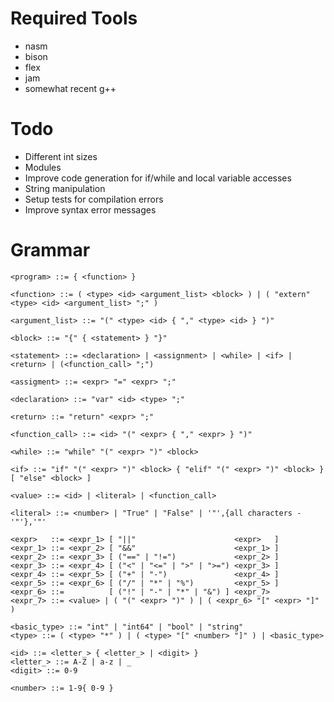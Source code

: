 Required Tools
==============
* nasm
* bison
* flex
* jam
* somewhat recent g++

Todo
====
* Different int sizes
* Modules
* Improve code generation for if/while and local variable accesses
* String manipulation
* Setup tests for compilation errors
* Improve syntax error messages

Grammar
=======

    <program> ::= { <function> }

    <function> ::= ( <type> <id> <argument_list> <block> ) | ( "extern" <type> <id> <argument_list> ";" )

    <argument_list> ::= "(" <type> <id> { "," <type> <id> } ")"

    <block> ::= "{" { <statement> } "}"

    <statement> ::= <declaration> | <assignment> | <while> | <if> | <return> | (<function_call> ";")

    <assigment> ::= <expr> "=" <expr> ";"

    <declaration> ::= "var" <id> <type> ";"

    <return> ::= "return" <expr> ";"

    <function_call> ::= <id> "(" <expr> { "," <expr> } ")"

    <while> ::= "while" "(" <expr> ")" <block>

    <if> ::= "if" "(" <expr> ")" <block> { "elif" "(" <expr> ")" <block> } [ "else" <block> ]

    <value> ::= <id> | <literal> | <function_call>

    <literal> ::= <number> | "True" | "False" | '"',{all characters - '"'},'"'

    <expr>   ::= <expr_1> [ "||"                      <expr>   ]
    <expr_1> ::= <expr_2> [ "&&"                      <expr_1> ]
    <expr_2> ::= <expr_3> [ ("==" | "!=")             <expr_2> ]
    <expr_3> ::= <expr_4> [ ("<" | "<=" | ">" | ">=") <expr_3> ]
    <expr_4> ::= <expr_5> [ ("+" | "-")               <expr_4> ]
    <expr_5> ::= <expr_6> [ ("/" | "*" | "%")         <expr_5> ]
    <expr_6> ::=          [ ("!" | "-" | "*" | "&") ] <expr_7>
    <expr_7> ::= <value> | ( "(" <expr> ")" ) | ( <expr_6> "[" <expr> "]" )

    <basic_type> ::= "int" | "int64" | "bool" | "string"
    <type> ::= ( <type> "*" ) | ( <type> "[" <number> "]" ) | <basic_type>

    <id> ::= <letter_> { <letter_> | <digit> }
    <letter_> ::= A-Z | a-z | _
    <digit> ::= 0-9

    <number> ::= 1-9{ 0-9 }
